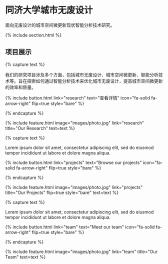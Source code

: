 ---
---

# 同济大学城市无废设计

面向无废设计的城市空间微更新现状智能分析技术研究。

{% include section.html %}

## 项目展示

{% capture text %}

我们的研究项目涉及多个方面，包括城市无废设计、城市空间微更新、智能分析技术等。旨在探索如何通过智能分析技术来优化城市无废设计，提高城市空间微更新的效率和质量。

{%
  include button.html
  link="research"
  text="查看详情"
  icon="fa-solid fa-arrow-right"
  flip=true
  style="bare"
%}

{% endcapture %}

{%
  include feature.html
  image="images/photo.jpg"
  link="research"
  title="Our Research"
  text=text
%}

{% capture text %}

Lorem ipsum dolor sit amet, consectetur adipiscing elit, sed do eiusmod tempor incididunt ut labore et dolore magna aliqua.

{%
  include button.html
  link="projects"
  text="Browse our projects"
  icon="fa-solid fa-arrow-right"
  flip=true
  style="bare"
%}

{% endcapture %}

{%
  include feature.html
  image="images/photo.jpg"
  link="projects"
  title="Our Projects"
  flip=true
  style="bare"
  text=text
%}

{% capture text %}

Lorem ipsum dolor sit amet, consectetur adipiscing elit, sed do eiusmod tempor incididunt ut labore et dolore magna aliqua.

{%
  include button.html
  link="team"
  text="Meet our team"
  icon="fa-solid fa-arrow-right"
  flip=true
  style="bare"
%}

{% endcapture %}

{%
  include feature.html
  image="images/photo.jpg"
  link="team"
  title="Our Team"
  text=text
%}
